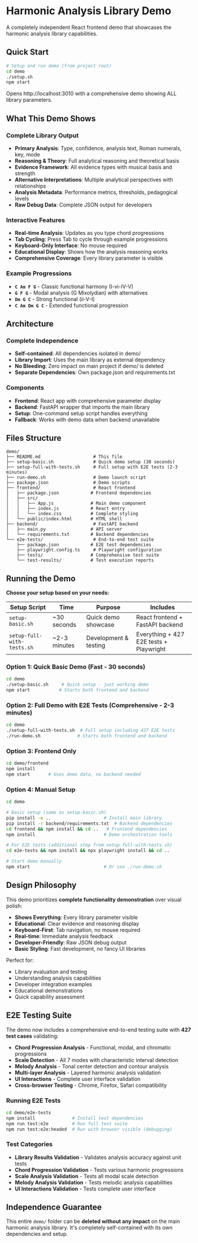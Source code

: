 # Harmonic Analysis Library Demo

A completely independent React frontend demo that showcases the harmonic analysis library capabilities.

## Quick Start

```bash
# Setup and run demo (from project root)
cd demo
./setup.sh
npm start
```

Opens http://localhost:3010 with a comprehensive demo showing ALL library parameters.

## What This Demo Shows

### Complete Library Output
- **Primary Analysis**: Type, confidence, analysis text, Roman numerals, key, mode
- **Reasoning & Theory**: Full analytical reasoning and theoretical basis
- **Evidence Framework**: All evidence types with musical basis and strength
- **Alternative Interpretations**: Multiple analytical perspectives with relationships
- **Analysis Metadata**: Performance metrics, thresholds, pedagogical levels
- **Raw Debug Data**: Complete JSON output for developers

### Interactive Features
- **Real-time Analysis**: Updates as you type chord progressions
- **Tab Cycling**: Press Tab to cycle through example progressions
- **Keyboard-Only Interface**: No mouse required
- **Educational Display**: Shows how the analysis reasoning works
- **Comprehensive Coverage**: Every library parameter is visible

### Example Progressions
- **`C Am F G`** - Classic functional harmony (I-vi-IV-V)
- **`G F G`** - Modal analysis (G Mixolydian) with alternatives
- **`Dm G C`** - Strong functional (ii-V-I)
- **`C Am Dm G C`** - Extended functional progression

## Architecture

### Complete Independence
- **Self-contained**: All dependencies isolated in demo/
- **Library Import**: Uses the main library as external dependency
- **No Bleeding**: Zero impact on main project if demo/ is deleted
- **Separate Dependencies**: Own package.json and requirements.txt

### Components
- **Frontend**: React app with comprehensive parameter display
- **Backend**: FastAPI wrapper that imports the main library
- **Setup**: One-command setup script handles everything
- **Fallback**: Works with demo data when backend unavailable

## Files Structure

```
demo/
├── README.md                    # This file
├── setup-basic.sh               # Quick demo setup (30 seconds)
├── setup-full-with-tests.sh     # Full setup with E2E tests (2-3 minutes)
├── run-demo.sh                  # Demo launch script
├── package.json                 # Demo scripts
├── frontend/                    # React frontend
│   ├── package.json            # Frontend dependencies
│   ├── src/
│   │   ├── App.js              # Main demo component
│   │   ├── index.js            # React entry
│   │   └── index.css           # Complete styling
│   └── public/index.html       # HTML shell
├── backend/                     # FastAPI backend
│   ├── main.py                 # API server
│   └── requirements.txt        # Backend dependencies
└── e2e-tests/                   # End-to-end test suite
    ├── package.json            # E2E test dependencies
    ├── playwright.config.ts     # Playwright configuration
    ├── tests/                  # Comprehensive test suite
    └── test-results/           # Test execution reports
```

## Running the Demo

**Choose your setup based on your needs:**

| Setup Script | Time | Purpose | Includes |
|--------------|------|---------|----------|
| `setup-basic.sh` | ~30 seconds | Quick demo showcase | React frontend + FastAPI backend |
| `setup-full-with-tests.sh` | ~2-3 minutes | Development & testing | Everything + 427 E2E tests + Playwright |

### Option 1: Quick Basic Demo (Fast - 30 seconds)
```bash
cd demo
./setup-basic.sh     # Quick setup - just working demo
npm start           # Starts both frontend and backend
```

### Option 2: Full Demo with E2E Tests (Comprehensive - 2-3 minutes)
```bash
cd demo
./setup-full-with-tests.sh  # Full setup including 427 E2E tests
./run-demo.sh              # Starts both frontend and backend
```

### Option 3: Frontend Only
```bash
cd demo/frontend
npm install
npm start       # Uses demo data, no backend needed
```

### Option 4: Manual Setup
```bash
cd demo

# Basic setup (same as setup-basic.sh)
pip install -e ..                    # Install main library
pip install -r backend/requirements.txt  # Backend dependencies
cd frontend && npm install && cd ..   # Frontend dependencies
npm install                          # Demo orchestration tools

# For E2E tests (additional step from setup-full-with-tests.sh)
cd e2e-tests && npm install && npx playwright install && cd ..

# Start demo manually
npm start                            # Or use ./run-demo.sh
```

## Design Philosophy

This demo prioritizes **complete functionality demonstration** over visual polish:

- **Shows Everything**: Every library parameter visible
- **Educational**: Clear evidence and reasoning display
- **Keyboard-First**: Tab navigation, no mouse required
- **Real-time**: Immediate analysis feedback
- **Developer-Friendly**: Raw JSON debug output
- **Basic Styling**: Fast development, no fancy UI libraries

Perfect for:
- Library evaluation and testing
- Understanding analysis capabilities
- Developer integration examples
- Educational demonstrations
- Quick capability assessment

## E2E Testing Suite

The demo now includes a comprehensive end-to-end testing suite with **427 test cases** validating:

- **Chord Progression Analysis** - Functional, modal, and chromatic progressions
- **Scale Detection** - All 7 modes with characteristic interval detection
- **Melody Analysis** - Tonal center detection and contour analysis
- **Multi-layer Analysis** - Layered harmonic analysis validation
- **UI Interactions** - Complete user interface validation
- **Cross-browser Testing** - Chrome, Firefox, Safari compatibility

### Running E2E Tests
```bash
cd demo/e2e-tests
npm install              # Install test dependencies
npm run test:e2e         # Run full test suite
npm run test:e2e:headed  # Run with browser visible (debugging)
```

### Test Categories
- **Library Results Validation** - Validates analysis accuracy against unit tests
- **Chord Progression Validation** - Tests various harmonic progressions
- **Scale Analysis Validation** - Tests all modal scale detection
- **Melody Analysis Validation** - Tests melodic analysis capabilities
- **UI Interactions Validation** - Tests complete user interface

## Independence Guarantee

This entire `demo/` folder can be **deleted without any impact** on the main harmonic analysis library. It's completely self-contained with its own dependencies and setup.
